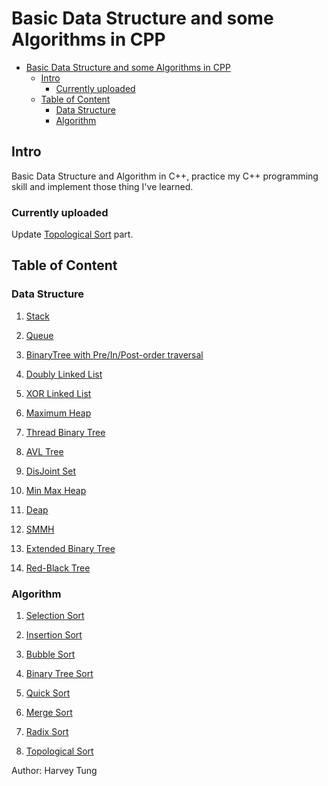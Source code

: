 # Basic Data Structure and some Algorithms in CPP

<!--toc:start-->
- [Basic Data Structure and some Algorithms in CPP](#basic-data-structure-and-some-algorithms-in-cpp)
  - [Intro](#intro)
    - [Currently uploaded](#currently-uploaded)
  - [Table of Content](#table-of-content)
    - [Data Structure](#data-structure)
    - [Algorithm](#algorithm)
    <!--toc:end-->

## Intro

Basic Data Structure and Algorithm in C++, practice my C++ programming skill and implement those thing I've learned.

### Currently uploaded

Update [Topological Sort](./Algorithm/TopologicalSort) part.

## Table of Content

### Data Structure

1. [Stack](./DS/Stack)

2. [Queue](./DS/Queue)

3. [BinaryTree with Pre/In/Post-order traversal](./DS/BinaryTreeTraversals)

4. [Doubly Linked List](./DS/DoublyLinkList)

5. [XOR Linked List](./DS/XORLinkList)

6. [Maximum Heap](./DS/Heap)

7. [Thread Binary Tree](./DS/ThreadBT)

8. [AVL Tree](./DS/AVLT)

9. [DisJoint Set](./DS/DisjointSet)

10. [Min Max Heap](./DS/MinMaxHeap)

11. [Deap](./DS/Deap)

12. [SMMH](./DS/SMMH)

13. [Extended Binary Tree](./DS/ExtendedBT)

14. [Red-Black Tree](/DS/RBTree)

### Algorithm

1. [Selection Sort](./Algorithm/SelectionSort)

2. [Insertion Sort](./Algorithm/InsertionSort)

3. [Bubble Sort](./Algorithm/BubbleSort)

4. [Binary Tree Sort](./Algorithm/BinarySort)

5. [Quick Sort](./Algorithm/QuickSort)

6. [Merge Sort](./Algorithm/MergeSort)

7. [Radix Sort](./Algorithm/RadixSort)

8. [Topological Sort](./Algorithm/TopologicalSort)

Author: Harvey Tung
